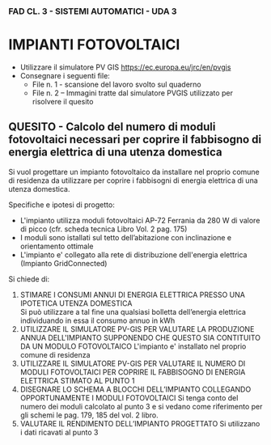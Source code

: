 ### FAD CL. 3 - SISTEMI AUTOMATICI - UDA 3
# IMPIANTI FOTOVOLTAICI

* Utilizzare il simulatore PV GIS https://ec.europa.eu/jrc/en/pvgis
* Consegnare i seguenti file:
  * File n. 1 - scansione del lavoro svolto sul quaderno
  * File n. 2 – Immagini tratte dal simulatore PVGIS utilizzato per risolvere il quesito

## QUESITO - Calcolo del numero di moduli fotovoltaici necessari per coprire il fabbisogno di energia elettrica di una utenza domestica  

Si vuol progettare un impianto fotovoltaico da installare nel proprio comune di residenza da utilizzare per coprire i fabbisogni di energia elettrica di una utenza domestica.  

Specifiche e ipotesi di progetto:

* L'impianto utilizza moduli fotovoltaici AP-72 Ferrania da 280 W di valore di picco (cfr. scheda tecnica Libro Vol. 2 pag. 175)
* I moduli sono istallati sul tetto dell’abitazione con inclinazione e orientamento ottimale
* L'impianto e' collegato alla rete di distribuzione dell'energia elettrica (Impianto GridConnected)  

Si chiede di:
1. STIMARE I CONSUMI ANNUI DI ENERGIA ELETTRICA PRESSO UNA IPOTETICA UTENZA DOMESTICA  
   Si può utilizzare a tal fine una qualsiasi bolletta dell’energia elettrica individuando in essa il consumo annuo in kWh
2. UTILIZZARE IL SIMULATORE PV-GIS PER VALUTARE LA PRODUZIONE ANNUA DELL'IMPIANTO SUPPONENDO CHE QUESTO SIA CONTITUITO DA UN MODULO FOTOVOLTAICO 
   L'impianto e' installato nel proprio comune di residenza
3. UTILIZZARE IL SIMULATORE PV-GIS PER VALUTARE IL NUMERO DI MODULI FOTOVOLTAICI PER COPRIRE IL FABBISOGNO DI ENERGIA ELETTRICA STIMATO AL PUNTO 1
4. DISEGNARE LO SCHEMA A BLOCCHI DELL’IMPIANTO COLLEGANDO OPPORTUNAMENTE I MODULI FOTOVOLTAICI
   Si tenga conto del numero dei moduli calcolato al punto 3 e si vedano come riferimento per gli schemi le pag. 179, 185 del vol. 2 libro.
5. VALUTARE IL RENDIMENTO DELL’IMPIANTO PROGETTATO
   Si utilizzano i dati ricavati al punto 3